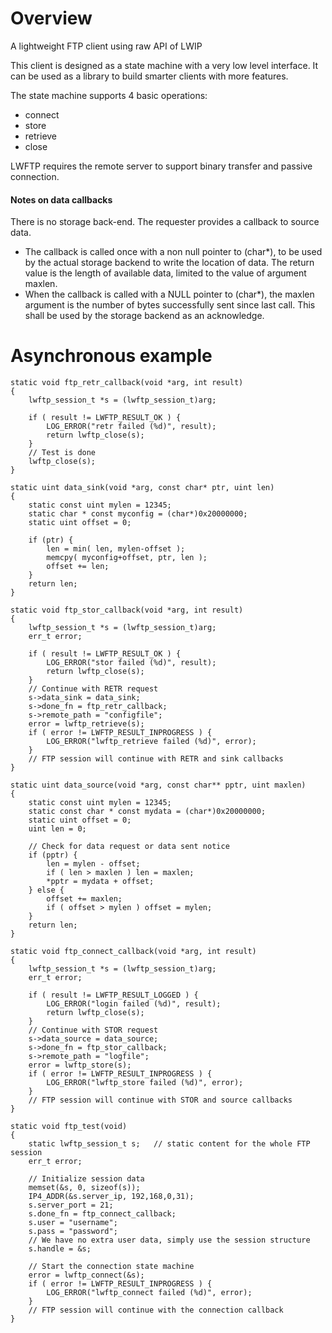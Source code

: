 # Overview

A lightweight FTP client using raw API of LWIP

This client is designed as a state machine with a very low level
interface. It can be used as a library to build smarter clients with
more features.

The state machine supports 4 basic operations:
* connect
* store
* retrieve
* close

LWFTP requires the remote server to support binary transfer and
passive connection.

#### Notes on data callbacks

There is no storage back-end. The requester provides a callback to
source data.
* The callback is called once with a non null pointer to (char*), to be
used by the actual storage backend to write the location of data. The
return value is the length of available data, limited to the value of
argument maxlen.
* When the callback is called with a NULL pointer to (char*), the maxlen
argument is the number of bytes successfully sent since last call. This
shall be used by the storage backend as an acknowledge.

# Asynchronous example
```
static void ftp_retr_callback(void *arg, int result)
{
    lwftp_session_t *s = (lwftp_session_t)arg;

    if ( result != LWFTP_RESULT_OK ) {
        LOG_ERROR("retr failed (%d)", result);
        return lwftp_close(s);
    }
    // Test is done
    lwftp_close(s);
}

static uint data_sink(void *arg, const char* ptr, uint len)
{
    static const uint mylen = 12345;
    static char * const myconfig = (char*)0x20000000;
    static uint offset = 0;

    if (ptr) {
        len = min( len, mylen-offset );
        memcpy( myconfig+offset, ptr, len );
        offset += len;
    }
    return len;
}

static void ftp_stor_callback(void *arg, int result)
{
    lwftp_session_t *s = (lwftp_session_t)arg;
    err_t error;

    if ( result != LWFTP_RESULT_OK ) {
        LOG_ERROR("stor failed (%d)", result);
        return lwftp_close(s);
    }
    // Continue with RETR request
    s->data_sink = data_sink;
    s->done_fn = ftp_retr_callback;
    s->remote_path = "configfile";
    error = lwftp_retrieve(s);
    if ( error != LWFTP_RESULT_INPROGRESS ) {
        LOG_ERROR("lwftp_retrieve failed (%d)", error);
    }
    // FTP session will continue with RETR and sink callbacks
}

static uint data_source(void *arg, const char** pptr, uint maxlen)
{
    static const uint mylen = 12345;
    static const char * const mydata = (char*)0x20000000;
    static uint offset = 0;
    uint len = 0;

    // Check for data request or data sent notice
    if (pptr) {
        len = mylen - offset;
        if ( len > maxlen ) len = maxlen;
        *pptr = mydata + offset;
    } else {
        offset += maxlen;
        if ( offset > mylen ) offset = mylen;
    }
    return len;
}

static void ftp_connect_callback(void *arg, int result)
{
    lwftp_session_t *s = (lwftp_session_t)arg;
    err_t error;

    if ( result != LWFTP_RESULT_LOGGED ) {
        LOG_ERROR("login failed (%d)", result);
        return lwftp_close(s);
    }
    // Continue with STOR request
    s->data_source = data_source;
    s->done_fn = ftp_stor_callback;
    s->remote_path = "logfile";
    error = lwftp_store(s);
    if ( error != LWFTP_RESULT_INPROGRESS ) {
        LOG_ERROR("lwftp_store failed (%d)", error);
    }
    // FTP session will continue with STOR and source callbacks
}

static void ftp_test(void)
{
    static lwftp_session_t s;   // static content for the whole FTP session
    err_t error;

    // Initialize session data
    memset(&s, 0, sizeof(s));
    IP4_ADDR(&s.server_ip, 192,168,0,31);
    s.server_port = 21;
    s.done_fn = ftp_connect_callback;
    s.user = "username";
    s.pass = "password";
    // We have no extra user data, simply use the session structure
    s.handle = &s;

    // Start the connection state machine
    error = lwftp_connect(&s);
    if ( error != LWFTP_RESULT_INPROGRESS ) {
        LOG_ERROR("lwftp_connect failed (%d)", error);
    }
    // FTP session will continue with the connection callback
}
```
